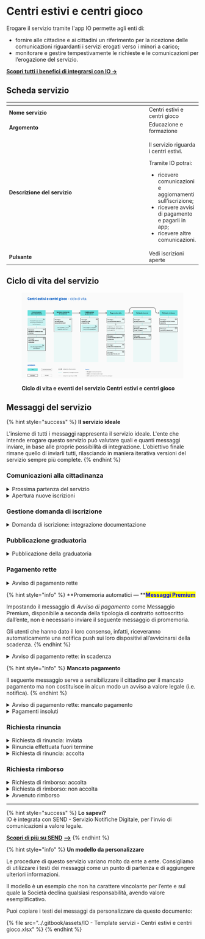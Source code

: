 # Centri estivi e centri gioco

Erogare il servizio tramite l'app IO permette agli enti di:

* fornire alle cittadine e ai cittadini un riferimento per la ricezione delle comunicazioni riguardanti i servizi erogati verso i minori a carico;
* monitorare e gestire tempestivamente le richieste e le comunicazioni per l’erogazione del servizio.

[**Scopri tutti i benefici di integrarsi con IO →** ](https://docs.pagopa.it/manuale-servizi/lapp-io/cose-io-e-qual-e-il-suo-obiettivo)

## Scheda servizio <a href="#scheda-servizio" id="scheda-servizio"></a>

<table data-header-hidden><thead><tr><th width="370"></th><th></th></tr></thead><tbody><tr><td><strong>Nome servizio</strong></td><td>Centri estivi e centri gioco</td></tr><tr><td><strong>Argomento</strong></td><td>Educazione e formazione</td></tr><tr><td><strong>Descrizione del servizio</strong></td><td><p>Il servizio riguarda i centri estivi.</p><p></p><p>Tramite IO potrai:</p><ul><li>ricevere comunicazioni e aggiornamenti sull’iscrizione;</li><li>ricevere avvisi di pagamento e pagarli in app;</li><li>ricevere altre comunicazioni.</li></ul></td></tr><tr><td><strong>Pulsante</strong></td><td>Vedi iscrizioni aperte</td></tr></tbody></table>

## Ciclo di vita del servizio

<figure><img src="../.gitbook/assets/Educazione e formazione_Centri estivi e centri gioco (1).png" alt=""><figcaption><p><strong>Ciclo di vita e eventi del servizio Centri estivi e centri gioco</strong></p></figcaption></figure>

## Messaggi del servizio

{% hint style="success" %}
**Il servizio ideale**

L'insieme di tutti i messaggi rappresenta il servizio ideale. L'ente che intende erogare questo servizio può valutare quali e quanti messaggi inviare, in base alle proprie possibilità di integrazione. L'obiettivo finale rimane quello di inviarli tutti, rilasciando in maniera iterativa versioni del servizio sempre più complete.
{% endhint %}

### Comunicazioni alla cittadinanza

<details>

<summary>Prossima partenza del servizio</summary>

**🖋 Titolo del messaggio:** Prossima apertura iscrizioni per l’anno \<aaaa>

🗒 **Testo del messaggio**:&#x20;

Dal \<gg/mm/aaaa> al \<gg/mm/aaaa> saranno aperte le iscrizioni al servizio \<centro estivo/centro gioco> per l’anno \<aaaa>.

Per ulteriori informazioni, \[visita questo sito]\(URL).

**🪄 Pulsante**: n/a

***

**Destinatari**: Tutti i genitori/tutori che hanno responsabilità genitoriale di un minore residente nell’area geografica di azione del servizio.

**Quando inviarlo**: Precedentemente all’apertura delle iscrizioni.

**User story**: Come genitore/tutore voglio ricevere aggiornamenti sulla disponibilità dei servizi di centro estivo e centro gioco.

</details>

<details>

<summary>Apertura nuove iscrizioni</summary>

**🖋 Titolo del messaggio:** Sono aperte le iscrizioni per l’anno \<aaaa>

🗒 **Testo del messaggio**:&#x20;

Sono aperte le iscrizioni al servizio \<centro estivo/centro gioco> per l’anno \<aaaa>.

Per ulteriori informazioni e fare domanda di iscrizione, \[visita questo sito]\(URL).

**🪄 Pulsante**: Fai domanda

***

**Destinatari:** Tutti i genitori/tutori che hanno responsabilità genitoriale di un minore residente nell’area geografica di azione del servizio.

**Quando inviarlo:** Quando aprono le iscrizioni per il servizio.

**User story:** Come genitore/tutore voglio ricevere aggiornamenti sulla disponibilità dei servizi di centro estivo e centro gioco.

</details>

### Gestione domanda di iscrizione

<details>

<summary>Domanda di iscrizione: integrazione documentazione</summary>

**🖋 Titolo del messaggio:** Richiesta di integrazione alla tua domanda

🗒 **Testo del messaggio**:&#x20;

Per elaborare la tua domanda per di iscrizione per \<nome> \<cognome> al servizio \<centro estivo/centro gioco> per l’anno \<aaaa>, abbiamo bisogno di ricevere entro il \<gg/mm/aaaa> altri documenti.

Consulta il riepilogo della domanda, \[visita questo sito]\(URL).

**🪄 Pulsante**: Aggiungi documenti

***

**Destinatari**: I genitori/tutori che hanno presentato domanda di iscrizione.

**Quando inviarlo**: Quando l’ente necessita di integrazione documentale alla domanda presentata.

**User story**: Come cittadino voglio ricevere aggiornamenti sullo stato della mia domanda.

</details>

### Pubblicazione graduatoria

<details>

<summary>Pubblicazione della graduatoria</summary>

**🖋 Titolo del messaggio:** Pubblicata la graduatoria per l’anno \<aaaa>

🗒 **Testo del messaggio**:&#x20;

È disponibile la graduatoria di ammissione per \<nome> \<cognome> al servizio \<centro estivo/centro gioco> per  l’anno \<aaaa/aaaa>.

\[Se previsto] Per confermare l’iscrizione, dovrai effettuare il pagamento per la \<rata unica/prima rata> entro il \<gg/mm/aaaa>.

Se vuoi rinunciare alla tua posizione, hai tempo fino al \<gg/mm/aaaa>.

Per visualizzare la tua posizione in graduatoria \[visita questo sito]\(URL).

**🪄 Pulsante**: Vai alla graduatoria

***

**Destinatari**: Tutti i genitori/tutori che hanno responsabilità genitoriale del minore per il quale è stata fatta domanda di iscrizione.

**Quando inviarlo**: Quando è pubblicata la graduatoria di ammissione.

**User story**: Come genitore/tutore voglio ricevere aggiornamenti sullo stato della mia domanda.

</details>

### Pagamento rette

<details>

<summary>Avviso di pagamento rette</summary>

:sparkles: <mark style="color:blue;">**Messaggio Premium**</mark> — Se hai un contratto Premium, ti consigliamo di configurare questo messaggio con promemoria Premium: i destinatari verranno avvisati dell‘avvicinarsi della scadenza tramite notifica push.

***

**🖋 Titolo del messaggio:** Hai un nuovo avviso di pagamento

🗒 **Testo del messaggio**:

C'è un avviso da pagare intestato a \<nome e cognome> e relativo a \<causale>.

**Devi pagare:** <00,00> €

**Entro il:** \<gg/mm/aaaa>

Puoi pagare direttamente in app premendo “Vedi Avviso”, oppure tramite tutti i canali di pagamento della piattaforma pagoPA e le altre modalità di pagamento offerte dell'ente creditore.

Se hai già provveduto a pagare l'avviso ignora questo messaggio.

Per maggiori informazioni o per richiedere assistenza, contattaci tramite i canali che trovi nella scheda servizio.

In fase di pagamento, se previsto dall'ente, l'importo riportato nel messaggio potrebbe subire variazioni.

**🪄 Pulsante**: Vedi Avviso

***

**Destinatari:** Al genitore/tutore che ha presentato domanda di iscrizione

**Quando inviarlo:** Quando è richiesto il pagamento del servizio.

**User story:** Come genitore/tutore voglio ricevere comunicazione quando è possibile effettuare i pagamenti

</details>

{% hint style="info" %}
**Promemoria automatici — **<mark style="color:blue;">**Messaggi Premium**</mark>

Impostando il messaggio di _Avviso di pagamento_ come Messaggio Premium, disponibile a seconda della tipologia di contratto sottoscritto dall’ente, non è necessario inviare il seguente messaggio di promemoria.

Gli utenti che hanno dato il loro consenso, infatti, riceveranno automaticamente una notifica push sui loro dispositivi all’avvicinarsi della scadenza.
{% endhint %}

<details>

<summary>Avviso di pagamento rette: in scadenza</summary>

**🖋 Titolo del messaggio:** Hai un pagamento in scadenza

🗒 **Testo del messaggio**:

Il tuo pagamento per l’iscrizione per \<nome> \<cognome> al servizio \<centro estivo/centro gioco> per l’anno \<aaaa> sta per scadere.

Se hai già provveduto a pagare l’avviso ignora questo messaggio.

**🪄 Pulsante**: Vedi Avviso

***

**Destinatari:** Il genitore/tutore che ha presentato domanda di iscrizione.

**Quando inviarlo:** Quando il pagamento è prossimo alla scadenza.

**User story:** Come cittadino voglio ricevere un promemoria per i pagamenti in scadenza.

</details>

{% hint style="info" %}
**Mancato pagamento**

Il seguente messaggio serve a sensibilizzare il cittadino per il mancato pagamento ma non costituisce in alcun modo un avviso a valore legale (i.e. notifica).
{% endhint %}

<details>

<summary>Avviso di pagamento rette: mancato pagamento</summary>

**🖋 Titolo del messaggio:** Pagamento non effettuato

🗒 **Testo del messaggio**:

Il tuo pagamento per l’iscrizione per \<nome> \<cognome> al servizio \<centro estivo/centro gioco> per l’anno \<aaaa> è scaduto il \<gg/mm/aaaa>.

Se hai già provveduto a pagare l’avviso, ignora questo messaggio.

**🪄 Pulsante**: Vedi Avviso

***

**Destinatari:** Al genitore/tutore che ha presentato domanda di iscrizione.

**Quando inviarlo:** Quando il pagamento non è stato effettuato entro il termine.

**User story:** Come cittadino voglio ricevere un promemoria per i pagamenti scaduti.

</details>

<details>

<summary>Pagamenti insoluti</summary>

**🖋 Titolo del messaggio:** Iscrizione al \<centro estivo/centro gioco> è bloccata da pagamenti insoluti

🗒 **Testo del messaggio**:&#x20;

Risultano pagamenti insoluti a carico di \<nome> \<cognome> e relative a \<causale>.

Per maggiori informazioni o per richiedere assistenza, contattaci tramite i canali che trovi nella scheda servizio o \[visita il sito]\(URL).&#x20;

**🪄 Pulsante**: Vedi Avviso

***

**Destinatari:** Al genitore/tutore che ha presentato domanda di iscrizione.

**Quando inviarlo:** Quando risultano pagamenti pendenti a carico del cittadino.

**User story:** Come cittadino voglio ricevere avvisi su pagamenti insoluti a mio carico.

</details>

### Richiesta rinuncia

<details>

<summary>Richiesta di rinuncia: inviata</summary>

**🖋 Titolo del messaggio:** Abbiamo ricevuto la tua richiesta di rinuncia

🗒 **Testo del messaggio**:&#x20;

Abbiamo ricevuto la tua richiesta di rinuncia alla posizione in graduatoria di \<nome> \<cognome> per il servizio di \<centro estivo/centro gioco> per l’anno educativo \<aaaa>.

\[Inserire qui eventuali indicazioni su comunicazioni future].

Per ulteriori informazioni, \[visita questo sito]\(URL).

**🪄 Pulsante**: n/a

***

**Destinatari:** Il genitore/tutore che ha presentato richiesta di rinuncia.

**Quando inviarlo:** Quando il cittadino invia una richiesta di rinuncia.

**User story:** Come cittadino voglio ricevere comunicazioni sullo stato della mia richiesta.

</details>

<details>

<summary>Rinuncia effettuata fuori termine</summary>

**🖋 Titolo del messaggio:** Hai un nuovo avviso di pagamento

🗒 **Testo del messaggio**:

La tua richiesta di rinuncia al servizio di \<nome> \<cognome> per il servizio \<centro estivo/centro gioco> per l’anno \<aaaa> è arrivata oltre il termine previsto dalla domanda di iscrizione.&#x20;

**Devi pagare:** <00,00> €

**Entro il:** \<gg/mm/aaaa>

Puoi pagare direttamente in app premendo “Vedi Avviso”, oppure tramite tutti i canali di pagamento della piattaforma pagoPA e le altre modalità di pagamento offerte dell'ente creditore.

Se hai già provveduto a pagare l'avviso ignora questo messaggio.

Per maggiori informazioni o per richiedere assistenza, contattaci tramite i canali che trovi nella scheda servizio.

**🪄 Pulsante**: Vedi Avviso

***

**Destinatari:** Al genitore/tutore che ha presentato richiesta di rinuncia.

**Quando inviarlo:** Quando il cittadino decide di rinunciare alla posizione della graduatoria fuori dal tempo massimo previsto.

**User story:** Come genitore/tutore voglio ricevere comunicazioni sullo stato della mia richiesta di rinuncia.

</details>

<details>

<summary>Richiesta di rinuncia: accolta</summary>

**🖋 Titolo del messaggio:** Hai rinunciato alla tua posizione

🗒 **Testo del messaggio**:&#x20;

La tua richiesta di rinuncia alla posizione in graduatoria di \<nome> \<cognome> per il servizio di \<centro estivo/centro gioco> per l’anno educativo \<aaaa> è stata accolta.

Per ulteriori informazioni, \[visita questo sito]\(URL).

**🪄 Pulsante**: n/a

***

**Destinatari:** Il genitore/tutore che ha presentato richiesta di rinuncia.

**Quando inviarlo:** Quando la richiesta di rinuncia viene accolta dall’ente e la posizione rimossa dalla graduatoria.

**User story:** Come cittadino voglio ricevere comunicazioni sullo stato della mia richiesta.

</details>

### Richiesta rimborso

<details>

<summary>Richiesta di rimborso: accolta</summary>

**🖋 Titolo del messaggio:** Richiesta di rimborso accolta

🗒 **Testo del messaggio**:&#x20;

La tua richiesta di rimborso riguardante l’iscrizione per \<nome> \<cognome> al servizio \<centro estivo/centro gioco> per l’anno \<aaaa> è stata accolta.

**Ti rimborseremo**: <00,00> €

Entro il: \<gg/mm/aaaa>

**🪄 Pulsante**: n/a

***

**Destinatari:** Al genitore/tutore che ha presentato richiesta di rimborso.

**Quando inviarlo:** Quando la richiesta è confermata dall’ente.

**User story:** Come cittadino voglio ricevere aggiornamenti sullo stato della mia richiesta.

</details>

<details>

<summary>Richiesta di rimborso: non accolta</summary>

**🖋 Titolo del messaggio:** Richiesta di rimborso non accolta

🗒 **Testo del messaggio**:&#x20;

La richiesta di rimborso riguardante l’iscrizione per \<nome> \<cognome> al servizio \<centro estivo/centro gioco> per l’anno \<aaaa> non è stata accolta.

Per ulteriori informazioni, \[visita questo sito]\(URL).

**🪄 Pulsante**: n/a

***

**Destinatari:** Al genitore/tutore che ha presentato richiesta di rimborso.

**Quando inviarlo:** Quando la richiesta è rifiutata dall’ente.

**User story:** Come cittadino voglio ricevere aggiornamenti sullo stato della mia richiesta.

</details>

<details>

<summary>Avvenuto rimborso</summary>

**🖋 Titolo del messaggio:** Il tuo rimborso è in arrivo

🗒 **Testo del messaggio**:&#x20;

Il \<gg/mm/aaaa> abbiamo emesso un rimborso per l’iscrizione per \<nome> \<cognome> al \<centro estivo/centro gioco>.

**Ti abbiamo rimborsato:** <00,00> €

Per maggiori informazioni o per richiedere assistenza, contattaci tramite i canali che trovi nella scheda servizio.

**🪄 Pulsante**: Vedi ricevuta

***

**Destinatari:** Al genitore/tutore che ha presentato richiesta di rimborso, il cittadino che ha ricevuto il rimborso.

**Quando inviarlo:** Quando la richiesta è confermata dall’ente.

**User story:** Come cittadino voglio ricevere aggiornamenti sullo stato della mia richiesta.

</details>

***

{% hint style="success" %}
**Lo sapevi?**\
IO è integrata con SEND - Servizio Notifiche Digitale, per l'invio di comunicazioni a valore legale.

[**Scopri di più su SEND**](https://notifichedigitali.pagopa.it/) [**-->**](https://www.pagopa.it/it/prodotti-e-servizi/piattaforma-notifiche-digitali)
{% endhint %}

{% hint style="info" %}
**Un modello da personalizzare**

Le procedure di questo servizio variano molto da ente a ente. Consigliamo di utilizzare i testi dei messaggi come un punto di partenza e di aggiungere ulteriori informazioni.&#x20;

Il modello è un esempio che non ha carattere vincolante per l’ente e sul quale la Società declina qualsiasi responsabilità, avendo valore esemplificativo.

Puoi copiare i testi dei messaggi da personalizzare da questo documento:&#x20;

{% file src="../.gitbook/assets/IO - Template servizi - Centri estivi e centri gioco.xlsx" %}
{% endhint %}
